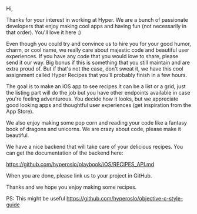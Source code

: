 Hi,

Thanks for your interest in working at Hyper. We are a bunch of passionate developers that enjoy making cool apps and having fun (not necessarily in that order). You'll love it here :)

Even though you could try and convince us to hire you for your good humor, charm, or cool name, we really care about majestic code and beautiful user experiences. If you have any code that you would love to share, please send it our way. Big bonus if this is something that you still maintain and are extra proud of. But if that's not the case, don't sweat it, we have this cool assignment called Hyper Recipes that you'll probably finish in a few hours.

The goal is to make an iOS app to see recipes it can be a list or a grid, just the listing part will do the job but you have other endpoints available in case you're feeling adventurous. You decide how it looks, but we appreciate good looking apps and thoughtful user experiences (get inspiration from the App Store).

We also enjoy making some pop corn and reading your code like a fantasy book of dragons and unicorns. We are crazy about code, please make it beautiful.

We have a nice backend that will take care of your delicious recipes. You can get the documentation of the backend here:

https://github.com/hyperoslo/playbook/iOS/RECIPES_API.md

When you are done, please link us to your project in GitHub.

Thanks and we hope you enjoy making some recipes.

PS: This might be useful https://github.com/hyperoslo/objective-c-style-guide
